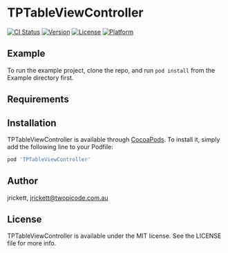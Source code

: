 # TPTableViewController

[![CI Status](https://img.shields.io/travis/jrickett/TPTableViewController.svg?style=flat)](https://travis-ci.org/jrickett/TPTableViewController)
[![Version](https://img.shields.io/cocoapods/v/TPTableViewController.svg?style=flat)](https://cocoapods.org/pods/TPTableViewController)
[![License](https://img.shields.io/cocoapods/l/TPTableViewController.svg?style=flat)](https://cocoapods.org/pods/TPTableViewController)
[![Platform](https://img.shields.io/cocoapods/p/TPTableViewController.svg?style=flat)](https://cocoapods.org/pods/TPTableViewController)

## Example

To run the example project, clone the repo, and run `pod install` from the Example directory first.

## Requirements

## Installation

TPTableViewController is available through [CocoaPods](https://cocoapods.org). To install
it, simply add the following line to your Podfile:

```ruby
pod 'TPTableViewController'
```

## Author

jrickett, jrickett@twopicode.com.au

## License

TPTableViewController is available under the MIT license. See the LICENSE file for more info.
